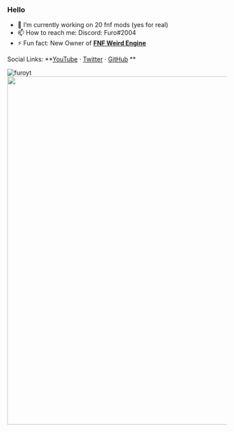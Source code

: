 ### Hello

- 🔭 I’m currently working on 20 fnf mods (yes for real)
- 📫 How to reach me: Discord: Furo#2004
- ⚡ Fun fact: New Owner of **[FNF Weird Engine](https://github.com/FuroYT/FNF-WeirdEngine)**

Social Links: **[YouTube](https://www.youtube.com/channel/UCFnKasHMmr61WrSilVb_AZQ) ⋅ [Twitter](https://twitter.com/furoyt_) ⋅ [GitHub](https://github.com/furoyt) **

<!--![Furo's GitHub stats](https://github-readme-stats.vercel.app/api?username=furoyt&show_icons=true&theme=radical)-->

<!--
**FuroYT/FuroYT** is a ✨ _special_ ✨ repository because its `README.md` (this file) appears on your GitHub profile.
-->

  <img src="https://github-readme-streak-stats.herokuapp.com/?user=furoyt&hide_border=true&count_private=true&show_icons=true&theme=tokyonight" alt="furoyt" />
  <img width=800 src="https://github-profile-trophy.vercel.app/?username=furoyt&column=8&theme=discord&count_private=true&show_icons=true&no-frame=true"/>
</p>
